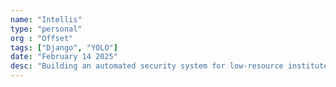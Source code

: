 ```yaml
---
name: "Intellis"
type: "personal"
org : "Offset"
tags: ["Django", "YOLO"]
date: "February 14 2025"
desc: "Building an automated security system for low-resource institutes."
---
```

